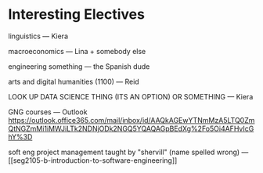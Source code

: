 # Interesting Electives

linguistics &mdash; Kiera

macroeconomics &mdash; Lina + somebody else

engineering something &mdash; the Spanish dude

arts and digital humanities (1100) &mdash; Reid

LOOK UP DATA SCIENCE THING (ITS AN OPTION) OR SOMETHING &mdash; Kiera

GNG courses &mdash; Outlook <https://outlook.office365.com/mail/inbox/id/AAQkAGEwYTNmMzA5LTQ0ZmQtNGZmMi1iMWJiLTk2NDNjODk2NGQ5YQAQAGpBEdXg%2Fo5Oi4AFHvIcGhY%3D>

soft eng project management taught by "shervill" (name spelled wrong) &mdash; [[seg2105-b-introduction-to-software-engineering]]
